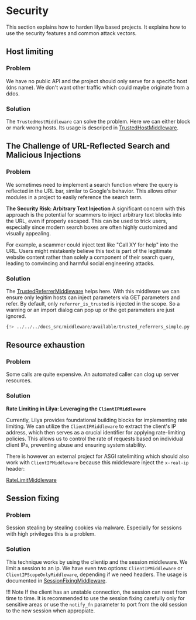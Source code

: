 # Security

This section explains how to harden lilya based projects.
It explains how to use the security features and common attack vectors.

## Host limiting

### Problem

We have no public API and the project should only serve for a specific host (dns name).
We don't want other traffic which could maybe originate from a ddos.

### Solution

The `TrustedHostMiddleware` can solve the problem. Here we can either block or mark wrong hosts. Its usage is descriped in
[TrustedHostMiddleware](./middleware/trustedhost.md).

## The Challenge of URL-Reflected Search and Malicious Injections

### Problem

We sometimes need to implement a search function where the query is reflected in the URL bar, similar to Google's behavior.
This allows other modules in a project to easily reference the search term.

**The Security Risk: Arbitrary Text Injection**
A significant concern with this approach is the potential for scammers to inject arbitrary text blocks into the URL, even if properly escaped. This can be used to trick users, especially since modern search boxes are often highly customized and visually appealing.

For example, a scammer could inject text like "Call XY for help" into the URL. Users might mistakenly believe this text is part of the legitimate website content rather than solely a component of their search query, leading to convincing and harmful social engineering attacks.

### Solution

The [TrustedReferrerMiddleware](./middleware/trustedreferrer.md) helps here.
With this middlware we can ensure only legitim hosts can inject parameters via GET parameters and refer. By default, only `referrer_is_trusted` is
injected in the scope. So a warning or an import dialog can pop up or the get parameters are just ignored.

```python
{!> ../../../docs_src/middleware/available/trusted_referrers_simple.py !}
```

## Resource exhaustion

### Problem

Some calls are quite expensive. An automated caller can clog up server resources.

### Solution

**Rate Limiting in Lilya: Leveraging the `ClientIPMiddleware`**

Currently, Lilya provides foundational building blocks for implementing rate limiting. We can utilize the `ClientIPMiddleware` to extract the client's IP address, which then serves as a crucial identifier for applying rate-limiting policies. This allows us to control the rate of requests based on individual client IPs, preventing abuse and ensuring system stability.

There is however an external project for ASGI ratelimiting which should also work with `ClientIPMiddleware` because this middleware
inject the `x-real-ip` header:

<a href="https://github.com/abersheeran/asgi-ratelimit">RateLimitMiddleware</a>

## Session fixing

### Problem

Session stealing by stealing cookies via malware.
Especially for sessions with high privileges this is a problem.

### Solution

This technique works by using the clientip and the session middleware. We limit a session to an ip.
We have even two options: `ClientIPMiddleware` or `ClientIPScopeOnlyMiddleware`, depending if we need
headers. The usage is documented in [SessionFixingMiddleware](./middleware.md#sessionfixingmiddleware).

!!! Note
    If the client has an unstable connection, the session can reset from time to time. It is recommended to use the session fixing
    carefully only for sensitive areas or use the `notify_fn` parameter to port from the old session to the new session when appropiate.
